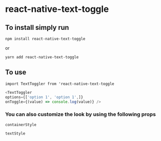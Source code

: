 # react-native-text-toggle

## To install simply run

`npm install react-native-text-toggle`

or

`yarn add react-native-text-toggle`

## To use

`import TextToggler from 'react-native-text-toggle`

```javascript
<TextToggler 
options={['option 1', 'option 1',]} 
onToggle={(value) => console.log(value)} />
```

### You can also customize the look by using the following props

`containerStyle`

`textStyle`